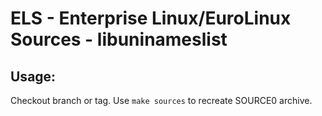 # ELS - Enterprise Linux/EuroLinux Sources - libuninameslist
 
## Usage:
  Checkout branch or tag. Use `make sources` to recreate  SOURCE0 archive.
